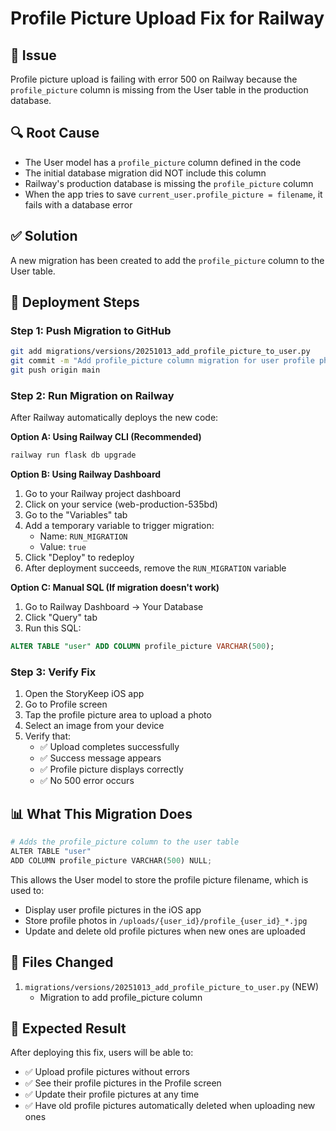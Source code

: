 # Profile Picture Upload Fix for Railway

## 🐛 Issue
Profile picture upload is failing with error 500 on Railway because the `profile_picture` column is missing from the User table in the production database.

## 🔍 Root Cause
- The User model has a `profile_picture` column defined in the code
- The initial database migration did NOT include this column
- Railway's production database is missing the `profile_picture` column
- When the app tries to save `current_user.profile_picture = filename`, it fails with a database error

## ✅ Solution
A new migration has been created to add the `profile_picture` column to the User table.

## 📝 Deployment Steps

### Step 1: Push Migration to GitHub
```bash
git add migrations/versions/20251013_add_profile_picture_to_user.py
git commit -m "Add profile_picture column migration for user profile photos"
git push origin main
```

### Step 2: Run Migration on Railway
After Railway automatically deploys the new code:

**Option A: Using Railway CLI (Recommended)**
```bash
railway run flask db upgrade
```

**Option B: Using Railway Dashboard**
1. Go to your Railway project dashboard
2. Click on your service (web-production-535bd)
3. Go to the "Variables" tab
4. Add a temporary variable to trigger migration:
   - Name: `RUN_MIGRATION`
   - Value: `true`
5. Click "Deploy" to redeploy
6. After deployment succeeds, remove the `RUN_MIGRATION` variable

**Option C: Manual SQL (If migration doesn't work)**
1. Go to Railway Dashboard → Your Database
2. Click "Query" tab
3. Run this SQL:
```sql
ALTER TABLE "user" ADD COLUMN profile_picture VARCHAR(500);
```

### Step 3: Verify Fix
1. Open the StoryKeep iOS app
2. Go to Profile screen
3. Tap the profile picture area to upload a photo
4. Select an image from your device
5. Verify that:
   - ✅ Upload completes successfully
   - ✅ Success message appears
   - ✅ Profile picture displays correctly
   - ✅ No 500 error occurs

## 📊 What This Migration Does
```python
# Adds the profile_picture column to the user table
ALTER TABLE "user" 
ADD COLUMN profile_picture VARCHAR(500) NULL;
```

This allows the User model to store the profile picture filename, which is used to:
- Display user profile pictures in the iOS app
- Store profile photos in `/uploads/{user_id}/profile_{user_id}_*.jpg`
- Update and delete old profile pictures when new ones are uploaded

## 🔧 Files Changed
1. `migrations/versions/20251013_add_profile_picture_to_user.py` (NEW)
   - Migration to add profile_picture column

## 🎯 Expected Result
After deploying this fix, users will be able to:
- ✅ Upload profile pictures without errors
- ✅ See their profile pictures in the Profile screen
- ✅ Update their profile pictures at any time
- ✅ Have old profile pictures automatically deleted when uploading new ones
